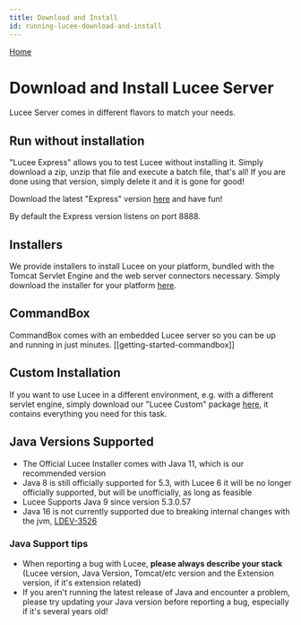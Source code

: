 ```yaml
---
title: Download and Install
id: running-lucee-download-and-install
---
```


[Home](Home)

# Download and Install Lucee Server #

Lucee Server comes in different flavors to match your needs.

## Run without installation ##

"Lucee Express" allows you to test Lucee without installing it.
Simply download a zip, unzip that file and execute a batch file, that's all!
If you are done using that version, simply delete it and it is gone for good!

Download the latest "Express" version [here](https://lucee.org/downloads.html) and have fun!

By default the Express version listens on port 8888.

## Installers ##

We provide installers to install Lucee on your platform, bundled with the Tomcat Servlet Engine and the web server connectors necessary.
Simply download the installer for your platform [here](https://lucee.org/downloads.html).

## CommandBox ##

CommandBox comes with an embedded Lucee server so you can be up and running in just minutes. [[getting-started-commandbox]]

## Custom Installation ##

If you want to use Lucee in a different environment, e.g. with a different servlet engine, simply download our "Lucee Custom" package [here](https://lucee.org/downloads.html), it contains everything you need for this task.

## Java Versions Supported ##

- The Official Lucee Installer comes with Java 11, which is our recommended version
- Java 8 is still officially supported for 5.3, with Lucee 6 it will be no longer officially supported, but will be unofficially, as long as feasible
- Lucee Supports Java 9 since version 5.3.0.57
- Java 16 is not currently supported due to breaking internal changes with the jvm, [LDEV-3526](https://luceeserver.atlassian.net/browse/LDEV-3526)

### Java Support tips

- When reporting a bug with Lucee, **please always describe your stack** (Lucee version, Java Version, Tomcat/etc version and the Extension version, if it's extension related)
- If you aren't running the latest release of Java and encounter a problem, please try updating your Java version before reporting a bug, especially if it's several years old!

